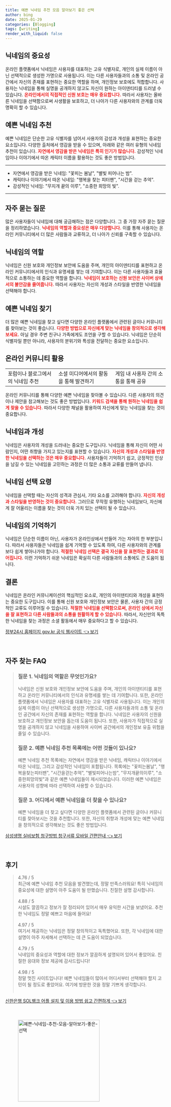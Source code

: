 ```yaml
---
title: 예쁜 닉네임 추천 모음 알아보기 좋은 선택
author: bing
date: 2025-01-29
categories: [Blogging]
tags: [writing]
render_with_liquid: false
---
```



<h2 id='닉네임의_중요성'>닉네임의 중요성</h2>

<p>온라인 플랫폼에서 닉네임은 사용자를 대표하는 고유 식별자로, 개인의 실제 이름이 아닌 선택적으로 생성한 가명으로 사용됩니다. 이는 다른 사용자들과의 소통 및 온라인 공간에서 자신의 존재를 표현하는 중요한 역할을 하며, 개인정보 보호에도 적합합니다. 사용자는 닉네임을 통해 실명을 공개하지 않고도 자신이 원하는 아이덴티티를 드러낼 수 있습니다. <b><span style="color: #ee2323;">온라인에서의 직접적인 신원 보호는 매우 중요합니다.</span></b> 따라서 사용자는 올바른 닉네임을 선택함으로써 사생활을 보호하고, 더 나아가 다른 사용자와의 관계를 더욱 명확히 할 수 있습니다.</p>

<h2 id='예쁜_닉네임_추천'>예쁜 닉네임 추천</h2>

<p>예쁜 닉네임은 단순한 고유 식별자를 넘어서 사용자의 감성과 개성을 표현하는 중요한 요소입니다. 다양한 출처에서 영감을 받을 수 있으며, 아래와 같은 여러 유형의 닉네임 추천이 있습니다. <b><span style="color: #ee2323;">자연에서 영감을 받은 닉네임은 특히 인기가 많습니다.</span></b> 감성적인 닉네임이나 이야기에서 따온 캐릭터 이름을 활용하는 것도 좋은 방법입니다.</p>

<hr />

<ul>
    <li>자연에서 영감을 받은 닉네임: "꽃피는 봄날", "별빛 피어나는 밤".</li>
    <li>캐릭터나 이야기에서 따온 닉네임: "행복을 찾는 피터팬", "시간을 걷는 추억".</li>
    <li>감성적인 닉네임: "무지개 끝의 이루", "소중한 희망의 빛".</li>
</ul>

<hr />

<h2 id='자주_묻는_질문'>자주 묻는 질문</h2>

<p>많은 사용자들이 닉네임에 대해 궁금해하는 점은 다양합니다. 그 중 가장 자주 묻는 질문을 정리하였습니다. <b><span style="color: #ee2323;">닉네임의 역할과 중요성은 매우 다양합니다.</span></b> 이를 통해 사용자는 온라인 커뮤니티에서 더 많은 사람들과 교류하고, 더 나아가 신뢰를 구축할 수 있습니다.</p>

<h2 id='닉네임의_역할'>닉네임의 역할</h2>

<p>닉네임은 신원 보호와 개인정보 보안에 도움을 주며, 개인의 아이덴티티를 표현하고 온라인 커뮤니티에서의 인식과 유명세를 쌓는 데 기여합니다. 이는 다른 사용자들과 효율적으로 소통하는 데 중요한 역할을 합니다. <b><span style="color: #ee2323;">닉네임이 보호하는 신원 보안은 사이버 상에서의 불안감을 줄여줍니다.</span></b> 따라서 사용자는 자신의 개성과 스타일을 반영한 닉네임을 선택해야 합니다.</p>

<h2 id='예쁜_닉네임_찾기'>예쁜 닉네임 찾기</h2>

<p>더 많은 예쁜 닉네임을 찾고 싶다면 다양한 온라인 플랫폼에서 관련된 글이나 커뮤니티를 찾아보는 것이 좋습니다. <b><span style="color: #ee2323;">다양한 방법으로 자신에게 맞는 닉네임을 창의적으로 생각해보세요.</span></b> 아닐 경우 주변 친구나 가족에게도 조언을 구할 수 있습니다. 닉네임은 단순히 식별자일 뿐만 아니라, 사용자의 분위기와 특성을 전달하는 중요한 요소입니다.</p>

<h2 id='온라인_커뮤니티_활용'>온라인 커뮤니티 활용</h2>

<table>
    <tr>
        <td>포럼이나 블로그에서의 닉네임 추천</td>
        <td>소셜 미디어에서의 활동을 통해 발견하기</td>
        <td>게임 내 사용자 간의 소통을 통해 공유</td>
    </tr>
</table>

<p>온라인 커뮤니티를 통해 다양한 예쁜 닉네임을 찾아볼 수 있습니다. 다른 사용자의 의견이나 제안을 참고해보는 것도 좋은 방법입니다. <b><span style="color: #ee2323;">키워드 검색을 통해 원하는 닉네임을 쉽게 찾을 수 있습니다.</span></b> 따라서 다양한 채널을 활용하여 자신에게 맞는 닉네임을 찾는 것이 중요합니다.</p>

<h2 id='닉네임과_개성'>닉네임과 개성</h2>

<p>닉네임은 사용자의 개성을 드러내는 중요한 도구입니다. 닉네임을 통해 자신이 어떤 사람인지, 어떤 취향을 가지고 있는지를 표현할 수 있습니다. <b><span style="color: #ee2323;">자신의 개성과 스타일을 반영한 닉네임을 선택하는 것은 매우 중요합니다.</span></b> 사용자들이 기억하기 쉽고, 긍정적인 인상을 남길 수 있는 닉네임을 고민하는 과정은 더 많은 소통과 교류를 만들어 냅니다.</p>

<h2 id='닉네임_선택_요령'>닉네임 선택 요령</h2>

<p>닉네임을 선택할 때는 자신의 성격과 관심사, 기타 요소를 고려해야 합니다. <b><span style="color: #ee2323;">자신의 개성과 스타일을 반영하는 것이 중요합니다.</span></b> 그러므로 무작정 유행하는 닉네임보다, 자신에게 잘 어울리는 이름을 찾는 것이 더욱 가치 있는 선택이 될 수 있습니다.</p>

<h2 id='닉네임의_기억하기'>닉네임의 기억하기</h2>

<p>닉네임은 단순한 이름이 아닌, 사용자가 온라인상에서 만들어 가는 자아의 한 부분입니다. 따라서 사용자들은 닉네임을 쉽게 기억할 수 있도록 하여, 다른 사용자와의 관계를 보다 쉽게 쌓아나가야 합니다. <b><span style="color: #ee2323;">적절한 닉네임 선택은 결국 자신을 잘 표현하는 결과로 이어집니다.</span></b> 이런 기억하기 쉬운 닉네임은 확실히 다른 사람들과의 소통에도 큰 도움이 됩니다.</p>

<h2 id='결론'>결론</h2>

<p>닉네임은 온라인 커뮤니케이션의 핵심적인 요소로, 개인의 아이덴티티와 개성을 표현하는 중요한 도구입니다. 이를 통해 신원 보호와 개인정보 보안은 물론, 사용자 간의 긍정적인 교류도 이루어질 수 있습니다. <b><span style="color: #ee2323;">적절한 닉네임을 선택함으로써, 온라인 상에서 자신을 잘 표현하고 다른 사람들과의 소통을 원활하게 할 수 있습니다.</span></b> 따라서, 자신만의 독특한 닉네임을 찾는 과정은 소셜 활동에서 매우 중요하다고 할 수 있습니다.</p>


<p><a class="click-button" title="정부24시 홈페이지 gov.kr 공식 웹사이트" href="https://somered.github.io/posts/%EC%A0%95%EB%B6%8024%EC%8B%9C-%ED%99%88%ED%8E%98%EC%9D%B4%EC%A7%80-gov.kr-%EA%B3%B5%EC%8B%9D-%EC%9B%B9%EC%82%AC%EC%9D%B4%ED%8A%B8/" rel="dofollow">정부24시 홈페이지 gov.kr 공식 웹사이트 👈 보기</a></p><br>
<h2 id='자주_찾는_FAQ'>자주 찾는 FAQ</h2>
<div itemscope="" itemtype="https://schema.org/FAQPage"> 
<blockquote> 
<div itemscope="" itemprop="mainEntity" itemtype="https://schema.org/Question"> 
<h3 itemprop="name">질문 1. 닉네임의 역할은 무엇인가요?</h3> 
<div itemscope="" itemprop="acceptedAnswer" itemtype="https://schema.org/Answer"> 
<span itemprop="text"> 
<p>닉네임은 신원 보호와 개인정보 보안에 도움을 주며, 개인의 아이덴티티를 표현하고 온라인 커뮤니티에서의 인식과 유명세를 쌓는 데 기여합니다. 또한, 온라인 플랫폼에서 닉네임은 사용자를 대표하는 고유 식별자로 사용됩니다. 이는 개인의 실제 이름이 아닌 선택적으로 생성한 가명으로, 다른 사용자들과의 소통 및 온라인 공간에서 자신의 존재를 표현하는 역할을 합니다. 닉네임은 사용자의 신원을 보호하고 개인정보 보안을 돕는데 도움이 됩니다. 또한, 사용자가 직접적으로 실명을 공개하지 않고 닉네임을 사용하여 사이버 공간에서의 개인정보 유출 위험을 줄일 수 있습니다.</p> 
</span> 
</div> 
</div> 
<div itemscope="" itemprop="mainEntity" itemtype="https://schema.org/Question"> 
<h3 itemprop="name">질문 2. 예쁜 닉네임 추천 목록에는 어떤 것들이 있나요?</h3> 
<div itemscope="" itemprop="acceptedAnswer" itemtype="https://schema.org/Answer"> 
<span itemprop="text"> 
<p>예쁜 닉네임 추천 목록에는 자연에서 영감을 받은 닉네임, 캐릭터나 이야기에서 따온 닉네임, 그리고 감성적인 닉네임이 포함됩니다. 목록에는 "꽃피는봄날", "행복을찾는피터팬", "시간을걷는추억", "별빛피어나는밤", "무지개끝의이루", "소중한희망의빛"과 같은 예쁜 닉네임들이 제시되었습니다. 이러한 예쁜 닉네임은 사용자의 성향에 따라 선택하여 사용할 수 있습니다.</p> 
</span> 
</div> 
</div> 
<div itemscope="" itemprop="mainEntity" itemtype="https://schema.org/Question"> 
<h3 itemprop="name">질문 3. 어디에서 예쁜 닉네임을 더 찾을 수 있나요?</h3> 
<div itemscope="" itemprop="acceptedAnswer" itemtype="https://schema.org/Answer"> 
<span itemprop="text"> 
<p>예쁜 닉네임을 더 찾고 싶다면 다양한 온라인 플랫폼에서 관련된 글이나 커뮤니티를 찾아보시는 것을 추천합니다. 또한, 자신의 취향과 개성에 맞는 예쁜 닉네임을 창의적으로 생각해보는 것도 좋은 방법입니다.</p> 
</span> 
</div> 
</div> 
</blockquote> 
</div>
<p><a class="click-button" title="삼성생명 실비보험 청구방법 청구서류 모바일 간편안내" href="https://somered.github.io/posts/%EC%82%BC%EC%84%B1%EC%83%9D%EB%AA%85-%EC%8B%A4%EB%B9%84%EB%B3%B4%ED%97%98-%EC%B2%AD%EA%B5%AC%EB%B0%A9%EB%B2%95-%EC%B2%AD%EA%B5%AC%EC%84%9C%EB%A5%98-%EB%AA%A8%EB%B0%94%EC%9D%BC-%EA%B0%84%ED%8E%B8%EC%95%88%EB%82%B4/" rel="dofollow">삼성생명 실비보험 청구방법 청구서류 모바일 간편안내 👈 보기</a></p><br>
<h2 id='후기'>후기</h2>
<div itemscope itemtype="https://schema.org/Product">
  <blockquote>
  <div itemprop="review" itemscope itemtype="https://schema.org/Review">
      <div itemprop="reviewRating" itemscope itemtype="https://schema.org/Rating"> <span itemprop="ratingValue">4.76</span> / <span itemprop="bestRating">5</span> </div>
      <span itemprop="reviewBody">최근에 예쁜 닉네임 추천 모음을 발견했는데, 정말 만족스러워요! 특히 닉네임의 중요성에 대한 설명이 아주 도움이 될 만했습니다. 친절한 설명 감사합니다.</span>
  </div>
  <br>
  <div itemprop="review" itemscope itemtype="https://schema.org/Review">
      <div itemprop="reviewRating" itemscope itemtype="https://schema.org/Rating"> <span itemprop="ratingValue">4.88</span> / <span itemprop="bestRating">5</span> </div>
      <span itemprop="reviewBody">시설도 깔끔하고 정보가 잘 정리되어 있어서 매우 유익한 시간을 보냈어요. 추천한 닉네임도 정말 예쁘고 마음에 들어요!</span>
  </div>
  <br>
  <div itemprop="review" itemscope itemtype="https://schema.org/Review">
      <div itemprop="reviewRating" itemscope itemtype="https://schema.org/Rating"> <span itemprop="ratingValue">4.97</span> / <span itemprop="bestRating">5</span> </div>
      <span itemprop="reviewBody">여기서 제공하는 닉네임은 정말 창의적이고 독특했어요. 또한, 각 닉네임에 대한 설명이 아주 자세해서 선택하는 데 큰 도움이 되었습니다.</span>
  </div>
  <br>
  <div itemprop="review" itemscope itemtype="https://schema.org/Review">
      <div itemprop="reviewRating" itemscope itemtype="https://schema.org/Rating"> <span itemprop="ratingValue">4.79</span> / <span itemprop="bestRating">5</span> </div>
      <span itemprop="reviewBody">닉네임의 중요성과 역할에 대한 정보가 깔끔하게 설명되어 있어서 좋았어요. 친절한 응대와 정보 제공에 감사드립니다!</span>
  </div>
  <br>
  <div itemprop="review" itemscope itemtype="https://schema.org/Review">
      <div itemprop="reviewRating" itemscope itemtype="https://schema.org/Rating"> <span itemprop="ratingValue">4.98</span> / <span itemprop="bestRating">5</span> </div>
      <span itemprop="reviewBody">정말 멋진 사이트입니다! 예쁜 닉네임들이 많아서 어디서부터 선택해야 할지 고민이 될 정도로 좋았어요. 여기에 방문한 것을 정말 기쁘게 생각합니다.</span>
  </div>
  <br>
  </blockquote>
</div>
<p><a class="click-button" title="신한은행 SOL뱅크 어플 설치 및 이용 방법 쉽고 간편하게" href="https://somered.github.io/posts/%EC%8B%A0%ED%95%9C%EC%9D%80%ED%96%89-SOL%EB%B1%85%ED%81%AC-%EC%96%B4%ED%94%8C-%EC%84%A4%EC%B9%98-%EB%B0%8F-%EC%9D%B4%EC%9A%A9-%EB%B0%A9%EB%B2%95-%EC%89%BD%EA%B3%A0-%EA%B0%84%ED%8E%B8%ED%95%98%EA%B2%8C/" rel="dofollow">신한은행 SOL뱅크 어플 설치 및 이용 방법 쉽고 간편하게 👈 보기</a></p><br>
<figure class="image"><img src="https://somered.github.io/assets/img/thumbnail/예쁜-닉네임-추천-모음-알아보기-좋은-선택.webp" alt="예쁜-닉네임-추천-모음-알아보기-좋은-선택" width="256" height="256"></figure>